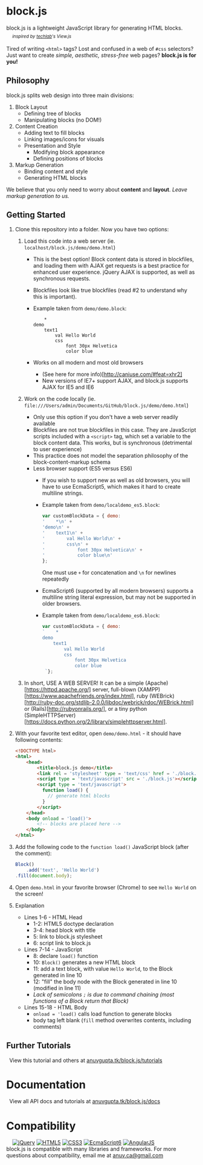 # block.js
block.js is a lightweight JavaScript library for generating HTML blocks.  
&nbsp;&nbsp;&nbsp;&nbsp;<sub>*inspired by [techlab](https://github.com/techlabeducation)'s View.js*</sub>  
&nbsp;  
Tired of writing `<html>` tags? Lost and confused in a web of `#css` selectors?  
Just want to create *simple, aesthetic, stress-free* web pages? **block.js is for you!**

## Philosophy
block.js splits web design into three main divisions:

1. Block Layout
    - Defining tree of blocks
    - Manipulating blocks (no DOM!)
2. Content Creation  
    - Adding text to fill blocks  
    - Linking images/icons for visuals  
    - Presentation and Style
        - Modifying block appearance
        - Defining positions of blocks
3. Markup Generation
    - Binding content and style
    - Generating HTML blocks

We believe that you only need to worry about **content** and **layout**. *Leave markup generation to us.*
&nbsp;  

## Getting Started
1. Clone this repository into a folder. Now you have two options:
    1. Load this code into a web server (ie. `localhost/block.js/demo/demo.html`)
        - This is the best option! Block content data is stored in blockfiles, and loading them with AJAX get requests is a best practice for enhanced user experience. jQuery AJAX is supported, as well as synchronous requests.
        - Blockfiles look like true blockfiles (read #2 to understand why this is important).
        - Example taken from `demo/demo.block`:
        
            ```
                *
            demo
                text1
                    val Hello World
                    css
                        font 30px Helvetica
                        color blue
            ```
                
        - Works on all modern and most old browsers
            - (See here for more info)[http://caniuse.com/#feat=xhr2]
            - New versions of IE7+ support AJAX, and block.js supports AJAX for IE5 and IE6
    2. Work on the code locally (ie. `file:///Users/admin/Documents/GitHub/block.js/demo/demo.html`)
        - Only use this option if you don't have a web server readily available
        - Blockfiles are not true blockfiles in this case. They are JavaScript scripts included with a `<script>` tag, which set a variable to the block content data. This works, but is synchronous (detrimental to user experience)
        - This practice does not model the separation philosophy of the block-content-markup schema
        - Less browser support (ES5 versus ES6)
            - If you wish to support new as well as old browsers, you will have to use EcmaScript5, which makes it hard to create multiline strings.
            - Example taken from `demo/localdemo_es5.block`:
            
                 ```javascript
                var customBlockData = { demo:
                '    *\n' +
                'demo\n' +
                '    text1\n' +
                '        val Hello World\n' +
                '        css\n' +
                '            font 30px Helvetica\n' +
                '            color blue\n'
                 };
                ```
                    
                One must use `+` for concatenation and `\n` for newlines repeatedly
            - EcmaScript6 (supported by all modern browsers) supports a multiline string literal expression, but may not be supported in older browsers.
            - Example taken from `demo/localdemo_es6.block`:
            
                ```javascript
                var customBlockData = { demo:
                `    *
                demo
                    text1
                        val Hello World
                        css
                            font 30px Helvetica
                            color blue
                 `};
                ```
                
    3. In short, USE A WEB SERVER! It can be a simple (Apache)[https://httpd.apache.org/] server, full-blown (XAMPP)[https://www.apachefriends.org/index.html], ruby (WEBrick)[http://ruby-doc.org/stdlib-2.0.0/libdoc/webrick/rdoc/WEBrick.html] or (Rails)[http://rubyonrails.org/], or a tiny python (SimpleHTTPServer)[https://docs.python.org/2/library/simplehttpserver.html].
2. With your favorite text editor, open `demo/demo.html` - it should have following contents:

    ```html
    <!DOCTYPE html>  
    <html>
        <head>
            <title>block.js demo</title>
            <link rel = 'stylesheet' type = 'text/css' href = './block.css'>
            <script type = 'text/javascript' src = './block.js'></script>
            <script type = 'text/javascript'>
              function load() {
                // generate html blocks
              }
            </script>
        </head>
        <body onload = 'load()'>
            <!-- blocks are placed here -->
        </body>
    </html>
    ```
3. Add the following code to the `function load()` JavaScript block (after the comment):

    ```javascript
    Block()
        .add('text', 'Hello World')
    .fill(document.body);
    ```
4. Open `demo.html` in your favorite browser (Chrome) to see `Hello World` on the screen!
5. Explanation
    - Lines 1-6 - HTML Head
        - 1-2: HTML5 doctype declaration
        - 3-4: head block with title
        - 5: link to block.js stylesheet
        - 6: script link to block.js
    - Lines 7-14 - JavaScript
        - 8: declare `load()` function
        - 10: `Block()` generates a new HTML block
        - 11: add a text block, with value `Hello World`, to the Block generated in line 10
        - 12: "fill" the body node with the Block generated in line 10 (modified in line 11)
        - *Lack of semicolons `;` is due to command chaining (most functions of a Block return that Block)*
    - Lines 15-18 - HTML Body
        - `onload = 'load()` calls load function to generate blocks
        - body tag left blank (`fill` method overwrites contents, including comments)

## Further Tutorials
&nbsp;&nbsp;View this tutorial and others at [anuvgupta.tk/block.js/tutorials](https://anuvgupta.tk/block.js/tutorials)

# Documentation
&nbsp;&nbsp;View all API docs and tutorials at [anuvgupta.tk/block.js/docs](https://anuvgupta.tk/block.js/docs)

# Compatibility
&nbsp;&nbsp;&nbsp;&nbsp;[![jQuery](http://anuvgupta.tk/block.js/img/logo/75/jQueryB.png)](https://jquery.com/) [![HTML5](http://anuvgupta.tk/block.js/img/logo/75/html5.png)](https://developer.mozilla.org/en-US/docs/Web/Guide/HTML/HTML5) [![CSS3](http://anuvgupta.tk/block.js/img/logo/75/css3.png)](https://developer.mozilla.org/en-US/docs/Web/CSS/CSS3) [![EcmaScript6](http://anuvgupta.tk/block.js/img/logo/75/js5.png)](https://developer.mozilla.org/en-US/docs/Web/JavaScript/New_in_JavaScript/ECMAScript_6_support_in_Mozilla)
[![AngularJS](http://anuvgupta.tk/block.js/img/logo/75/angular.png)](https://angularjs.org/)  
block.js is compatible with many libraries and frameworks. For more questions about compatibility, email me at [anuv.ca@gmail.com](mailto:anuv.ca@gmail.com?Subject=Compatibility%20Issue)
